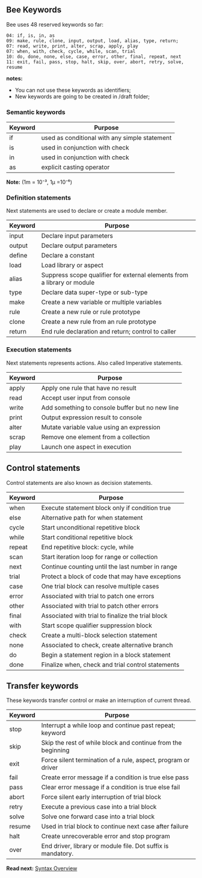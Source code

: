 ## Bee Keywords

Bee uses 48 reserved keywords so far: 

```
04: if, is, in, as
09: make, rule, clone, input, output, load, alias, type, return;
07: read, write, print, alter, scrap, apply, play 
07: when, with, check, cycle, while, scan, trial
10: do, done, none, else, case, error, other, final, repeat, next 
11: exit, fail, pass, stop, halt, skip, over, abort, retry, solve, resume
```

**notes:** 

* You can not use these keywords as identifiers;
* New keywords are going to be created in /draft folder;

### Semantic keywords

| Keyword     | Purpose
|-------------|--------------------------------------------------------------
| if          | used as conditional with any simple statement
| is          | used in conjunction with check
| in          | used in conjunction with check
| as          | explicit casting operator

**Note:** (1m = 10⁻³, 1μ =10⁻⁶)

### Definition statements

Next statements are used to declare or create a module member.

| Keyword  | Purpose
|----------|-------------------------------------------------------------------
| input    | Declare input parameters
| output   | Declare output parameters
| define   | Declare a constant 
| load     | Load library or aspect
| alias    | Suppress scope qualifier for external elements from a library or module
| type     | Declare data super-type or sub-type
| make     | Create a new variable or multiple variables
| rule     | Create a new rule or rule prototype 
| clone    | Create a new rule from an rule prototype
| return   | End rule declaration and return; control to caller

### Execution statements

Next statements represents actions. Also called Imperative statements.

| Keyword  | Purpose
|----------|--------------------------------------------------
| apply    | Apply one rule that have no result
| read     | Accept user input from console 
| write    | Add something to console buffer but no new line 
| print    | Output expression result to console 
| alter    | Mutate variable value using an expression
| scrap    | Remove one element from a collection
| play     | Launch one aspect in execution

## Control statements

Control statements are also known as decision statements.

| Keyword  | Purpose
|----------|------------------------------------------------------------
| when     | Execute statement block only if condition true
| else     | Alternative path for when statement
| cycle    | Start unconditional repetitive block
| while    | Start conditional repetitive block
| repeat   | End repetitive block: cycle, while
| scan     | Start iteration loop for range or collection
| next     | Continue counting until the last number in range
| trial    | Protect a block of code that may have exceptions
| case     | One trial block can resolve multiple cases
| error    | Associated with trial to patch one errors
| other    | Associated with trial to patch other errors
| final    | Associated with trial to finalize the trial block
| with     | Start scope qualifier suppression block
| check    | Create a multi-block selection statement
| none     | Associated to check, create alternative branch
| do       | Begin a statement region in a block statement
| done     | Finalize when, check and trial control statements

## Transfer keywords

These keywords transfer control or make an interruption of current thread. 

| Keyword  | Purpose
|----------|----------------------------------------------------------------
| stop     | Interrupt a while loop and continue past repeat; keyword
| skip     | Skip the rest of while block and continue from the beginning
| exit     | Force silent termination of a rule, aspect, program or driver
| fail     | Create error message if a condition is true else pass
| pass     | Clear error message if a condition is true else fail
| abort    | Force silent early interruption of trial block
| retry    | Execute a previous case into a trial block
| solve    | Solve one forward case into a trial block
| resume   | Used in trial block to continue next case after failure
| halt     | Create unrecoverable error and stop program
| over     | End driver, library or module file. Dot suffix is mandatory.

**Read next:** [Syntax Overview](overview.md)